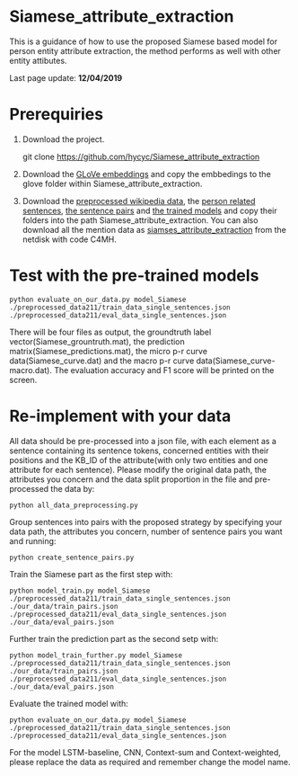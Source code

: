 # Siamese_attribute_extraction
This is a guidance of how to use the proposed Siamese based model for person entity attribute extraction, 
the method performs as well with other entity attibutes.

Last page update: **12/04/2019**

# Prerequiries
1. Download the project.
    
    git clone https://github.com/hycyc/Siamese_attribute_extraction
    
2. Download the [GLoVe embeddings](http://nlp.stanford.edu/data/glove.6B.zip) and copy the embbedings to the glove folder within Siamese_attribute_extraction.
3. Download the [preprocessed wikipedia data](https://www.informatik.tu-darmstadt.de/ukp/research_6/data/lexical_resources/wikipedia_wikidata_relations/), the [person related sentences](https://pan.baidu.com/disk/home?errno=0&errmsg=Auth%20Login%20Sucess&&bduss=&ssnerror=0&traceid=#/all?vmode=list&path=%2Fsiamese_attribute_extraction%2Fpreprocessed_data211), [the sentence pairs](https://pan.baidu.com/disk/home?errno=0&errmsg=Auth%20Login%20Sucess&&bduss=&ssnerror=0&traceid=#/all?vmode=list&path=%2Fsiamese_attribute_extraction%2Four_data211) and [the trained models](https://pan.baidu.com/disk/home?errno=0&errmsg=Auth%20Login%20Sucess&&bduss=&ssnerror=0&traceid=#/all?vmode=list&path=%2Fsiamese_attribute_extraction%2Ftrainedmodels) and copy their folders into the path Siamese_attribute_extraction. You can also download all the mention data as [siamses_attribute_extraction](https://pan.baidu.com/disk/home?errno=0&errmsg=Auth%20Login%20Sucess&&bduss=&ssnerror=0&traceid=#/all?vmode=list&path=%2Fsiamese_attribute_extraction%2Four_data211) from the netdisk with code C4MH.

# Test with the pre-trained models

    python evaluate_on_our_data.py model_Siamese ./preprocessed_data211/train_data_single_sentences.json ./preprocessed_data211/eval_data_single_sentences.json 
    
There will be four files as output, the groundtruth label vector(Siamese_grountruth.mat), the prediction matrix(Siamese_predictions.mat),
the micro p-r curve data(Siamese_curve.dat) and the macro p-r curve data(Siamese_curve-macro.dat). The evaluation accuracy and F1 score will be printed on the screen.

# Re-implement with your data
All data should be pre-processed into a json file, with each element as a sentence containing its sentence tokens, concerned entities with their positions and the KB_ID of the attribute(with only two entities and one attribute for each sentence).
Please modify the original data path, the attributes you concern and the data split proportion in the file and pre-processed the data by:
    
    python all_data_preprocessing.py
    
Group sentences into pairs with the proposed strategy by specifying your data path, the attributes you concern, number of sentence pairs you want and running:
    
    python create_sentence_pairs.py
    
Train the Siamese part as the first step with:
    
    python model_train.py model_Siamese ./preprocessed_data211/train_data_single_sentences.json ./our_data/train_pairs.json ./preprocessed_data211/eval_data_single_sentences.json ./our_data/eval_pairs.json
    
Further train the prediction part as the second setp with:
    
    python model_train_further.py model_Siamese ./preprocessed_data211/train_data_single_sentences.json ./our_data/train_pairs.json ./preprocessed_data211/eval_data_single_sentences.json ./our_data/eval_pairs.json
    
Evaluate the trained model with:
    
    python evaluate_on_our_data.py model_Siamese ./preprocessed_data211/train_data_single_sentences.json ./preprocessed_data211/eval_data_single_sentences.json
    
For the model LSTM-baseline, CNN, Context-sum and Context-weighted, please replace the data as required and remember change the model name.


    
    
    
    
